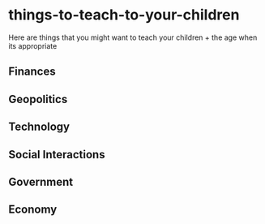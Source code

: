 # things-to-teach-to-your-children
Here are things that you might want to teach your children + the age when its appropriate

## Finances

## Geopolitics

## Technology

## Social Interactions

## Government

## Economy
